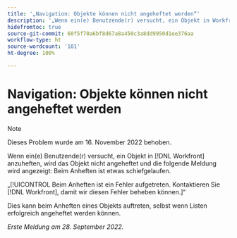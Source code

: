 ```yaml
---
title: '„Navigation: Objekte können nicht angeheftet werden“'
description: '„Wenn ein(e) Benutzende(r) versucht, ein Objekt in Workfront anzuheften, wird das Objekt nicht angeheftet und die folgende Meldung wird angezeigt: Beim Anheften ist ein Fehler aufgetreten. Kontaktieren Sie Workfront, damit wir diesen Fehler beheben können.“'
hidefromtoc: true
source-git-commit: 60f5f70a6bf8d67a8a450c3a8dd9950d1ee376aa
workflow-type: ht
source-wordcount: '101'
ht-degree: 100%

---
```



# Navigation: Objekte können nicht angeheftet werden

>[!NOTE]
>
>Dieses Problem wurde am 16. November 2022 behoben.

Wenn ein(e) Benutzende(r) versucht, ein Objekt in [!DNL Workfront] anzuheften, wird das Objekt nicht angeheftet und die folgende Meldung wird angezeigt: Beim Anheften ist etwas schiefgelaufen.

„[!UICONTROL Beim Anheften ist ein Fehler aufgetreten. Kontaktieren Sie [!DNL Workfront], damit wir diesen Fehler beheben können.]“

Dies kann beim Anheften eines Objekts auftreten, selbst wenn Listen erfolgreich angeheftet werden können.

_Erste Meldung am 28. September 2022._

